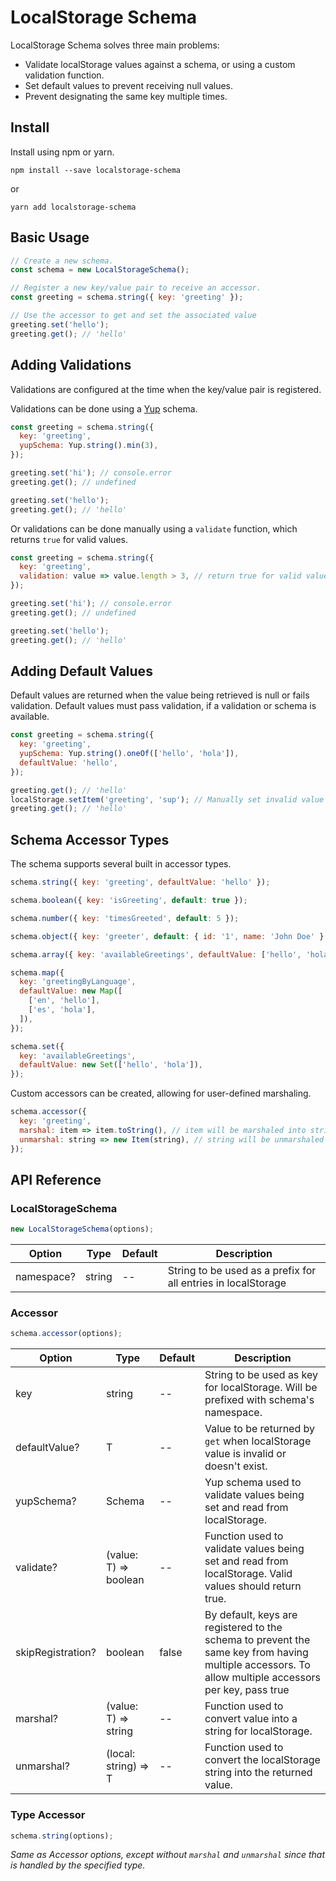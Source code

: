 # LocalStorage Schema

LocalStorage Schema solves three main problems:

- Validate localStorage values against a schema, or using a custom validation function.
- Set default values to prevent receiving null values.
- Prevent designating the same key multiple times.

## Install

Install using npm or yarn.

```
npm install --save localstorage-schema
```

or

```
yarn add localstorage-schema
```

## Basic Usage

```javascript
// Create a new schema.
const schema = new LocalStorageSchema();

// Register a new key/value pair to receive an accessor.
const greeting = schema.string({ key: 'greeting' });

// Use the accessor to get and set the associated value
greeting.set('hello');
greeting.get(); // 'hello'
```

## Adding Validations

Validations are configured at the time when the key/value pair is registered.

Validations can be done using a [Yup](https://github.com/jquense/yup) schema.

```javascript
const greeting = schema.string({
  key: 'greeting',
  yupSchema: Yup.string().min(3),
});

greeting.set('hi'); // console.error
greeting.get(); // undefined

greeting.set('hello');
greeting.get(); // 'hello'
```

Or validations can be done manually using a `validate` function, which returns `true` for valid values.

```javascript
const greeting = schema.string({
  key: 'greeting',
  validation: value => value.length > 3, // return true for valid values.
});

greeting.set('hi'); // console.error
greeting.get(); // undefined

greeting.set('hello');
greeting.get(); // 'hello'
```

## Adding Default Values

Default values are returned when the value being retrieved is null or fails validation. Default values must pass validation, if a validation or schema is available.

```javascript
const greeting = schema.string({
  key: 'greeting',
  yupSchema: Yup.string().oneOf(['hello', 'hola']),
  defaultValue: 'hello',
});

greeting.get(); // 'hello'
localStorage.setItem('greeting', 'sup'); // Manually set invalid value
greeting.get(); // 'hello'
```

## Schema Accessor Types

The schema supports several built in accessor types.

```javascript
schema.string({ key: 'greeting', defaultValue: 'hello' });

schema.boolean({ key: 'isGreeting', default: true });

schema.number({ key: 'timesGreeted', default: 5 });

schema.object({ key: 'greeter', default: { id: '1', name: 'John Doe' } });

schema.array({ key: 'availableGreetings', defaultValue: ['hello', 'hola'] });

schema.map({
  key: 'greetingByLanguage',
  defaultValue: new Map([
    ['en', 'hello'],
    ['es', 'hola'],
  ]),
});

schema.set({
  key: 'availableGreetings',
  defaultValue: new Set(['hello', 'hola']),
});
```

Custom accessors can be created, allowing for user-defined marshaling.

```javascript
schema.accessor({
  key: 'greeting',
  marshal: item => item.toString(), // item will be marshaled into string form for localStorage
  unmarshal: string => new Item(string), // string will be unmarshaled back into an Item
});
```

## API Reference

### LocalStorageSchema

```javascript
new LocalStorageSchema(options);
```

| Option     | Type   | Default | Description                                                   |
| ---------- | ------ | ------- | ------------------------------------------------------------- |
| namespace? | string | --      | String to be used as a prefix for all entries in localStorage |

### Accessor

```javascript
schema.accessor(options);
```

| Option            | Type                  | Default | Description                                                                                                                                          |
| ----------------- | --------------------- | ------- | ---------------------------------------------------------------------------------------------------------------------------------------------------- |
| key               | string                | --      | String to be used as key for localStorage. Will be prefixed with schema's namespace.                                                                 |
| defaultValue?     | T                     | --      | Value to be returned by `get` when localStorage value is invalid or doesn't exist.                                                                   |
| yupSchema?        | Schema<T>             | --      | Yup schema used to validate values being set and read from localStorage.                                                                             |
| validate?         | (value: T) => boolean | --      | Function used to validate values being set and read from localStorage. Valid values should return true.                                              |
| skipRegistration? | boolean               | false   | By default, keys are registered to the schema to prevent the same key from having multiple accessors. To allow multiple accessors per key, pass true |
| marshal?          | (value: T) => string  | --      | Function used to convert value into a string for localStorage.                                                                                       |
| unmarshal?        | (local: string) => T  | --      | Function used to convert the localStorage string into the returned value.                                                                            |

### Type Accessor

```javascript
schema.string(options);
```

_Same as Accessor options, except without `marshal` and `unmarshal` since that is handled by the specified type._
